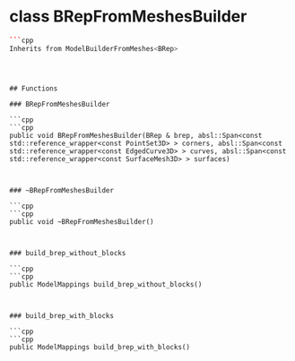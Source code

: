 # class BRepFromMeshesBuilder


```cpp
```cpp
Inherits from ModelBuilderFromMeshes<BRep>
```
```



## Functions

### BRepFromMeshesBuilder

```cpp
```cpp
public void BRepFromMeshesBuilder(BRep & brep, absl::Span<const std::reference_wrapper<const PointSet3D> > corners, absl::Span<const std::reference_wrapper<const EdgedCurve3D> > curves, absl::Span<const std::reference_wrapper<const SurfaceMesh3D> > surfaces)
```
```


### ~BRepFromMeshesBuilder

```cpp
```cpp
public void ~BRepFromMeshesBuilder()
```
```


### build_brep_without_blocks

```cpp
```cpp
public ModelMappings build_brep_without_blocks()
```
```


### build_brep_with_blocks

```cpp
```cpp
public ModelMappings build_brep_with_blocks()
```
```




